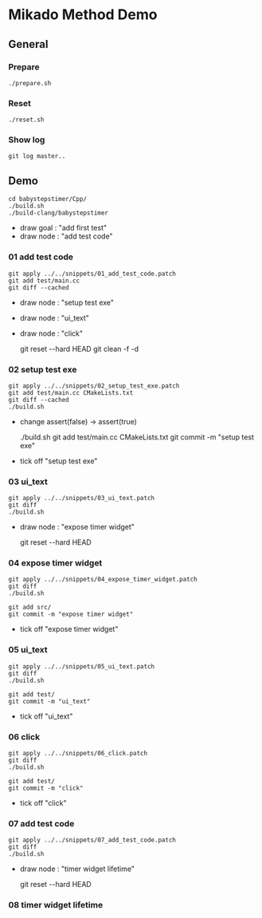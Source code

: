 # Mikado Method Demo

## General

### Prepare

    ./prepare.sh

### Reset

    ./reset.sh

### Show log

    git log master..


## Demo

    cd babystepstimer/Cpp/
    ./build.sh
    ./build-clang/babystepstimer

- draw goal : "add first test"
- draw node : "add test code"

### 01 add test code

    git apply ../../snippets/01_add_test_code.patch
    git add test/main.cc
    git diff --cached

- draw node : "setup test exe"
- draw node : "ui_text"
- draw node : "click"

    git reset --hard HEAD
    git clean -f -d

### 02 setup test exe

    git apply ../../snippets/02_setup_test_exe.patch
    git add test/main.cc CMakeLists.txt
    git diff --cached
    ./build.sh

- change assert(false) -> assert(true)

    ./build.sh
    git add test/main.cc CMakeLists.txt
    git commit -m "setup test exe"

- tick off "setup test exe"

### 03 ui_text

    git apply ../../snippets/03_ui_text.patch
    git diff
    ./build.sh

- draw node : "expose timer widget"

    git reset --hard HEAD

### 04 expose timer widget

    git apply ../../snippets/04_expose_timer_widget.patch
    git diff
    ./build.sh

    git add src/
    git commit -m "expose timer widget"

- tick off "expose timer widget"

### 05 ui_text

    git apply ../../snippets/05_ui_text.patch
    git diff
    ./build.sh

    git add test/
    git commit -m "ui_text"

- tick off "ui_text"

### 06 click

    git apply ../../snippets/06_click.patch
    git diff
    ./build.sh

    git add test/
    git commit -m "click"

- tick off "click"

### 07 add test code

    git apply ../../snippets/07_add_test_code.patch
    git diff
    ./build.sh

- draw node : "timer widget lifetime"

    git reset --hard HEAD

### 08 timer widget lifetime




